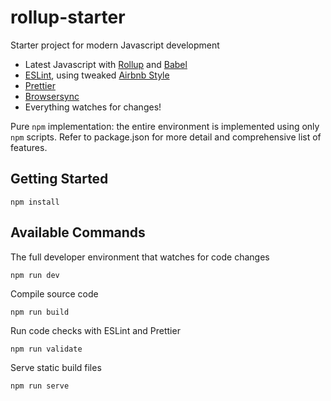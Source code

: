 # rollup-starter

Starter project for modern Javascript development

- Latest Javascript with [Rollup](https://rollupjs.org/) and [Babel](https://babeljs.io/docs/en/babel-preset-env)
- [ESLint](https://eslint.org/), using tweaked [Airbnb Style](https://github.com/airbnb/javascript)
- [Prettier](https://prettier.io/)
- [Browsersync](https://www.browsersync.io/)
- Everything watches for changes!

Pure `npm` implementation: the entire environment is implemented using only `npm` scripts. Refer to package.json for more detail and comprehensive list of features.

## Getting Started

```shell
npm install
```

## Available Commands

The full developer environment that watches for code changes

```shell
npm run dev
```

Compile source code

```shell
npm run build
```

Run code checks with ESLint and Prettier

```shell
npm run validate
```

Serve static build files

```shell
npm run serve
```
